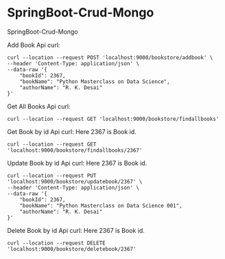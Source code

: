 # SpringBoot-Crud-Mongo
SpringBoot-Crud-Mongo

Add Book Api curl:
```
curl --location --request POST 'localhost:9000/bookstore/addbook' \
--header 'Content-Type: application/json' \
--data-raw '{
    "bookId": 2367,
    "bookName": "Python Masterclass on Data Science",
    "authorName": "R. K. Desai"
}'
```

Get All Books Api curl:
```
curl --location --request GET 'localhost:9000/bookstore/findallbooks'
```

Get Book by id Api curl:
Here 2367 is Book id.
```
curl --location --request GET 'localhost:9000/bookstore/findallbooks/2367'
```

Update Book by id Api curl:
Here 2367 is Book id.
```
curl --location --request PUT 'localhost:9000/bookstore/updatebook/2367' \
--header 'Content-Type: application/json' \
--data-raw '{
    "bookId": 2367,
    "bookName": "Python Masterclass on Data Science 001",
    "authorName": "R. K. Desai"
}'
```

Delete Book by id Api curl:
Here 2367 is Book id.
```
curl --location --request DELETE 'localhost:9000/bookstore/deletebook/2367'
```
